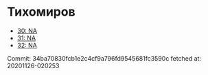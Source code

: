 # Тихомиров
- [30: NA](30.md)
- [31: NA](31.md)
- [32: NA](32.md)

Commit: 34ba70830fcb1e2c4cf9a796fd9545681fc3590c
 fetched at: 20201126-020253

